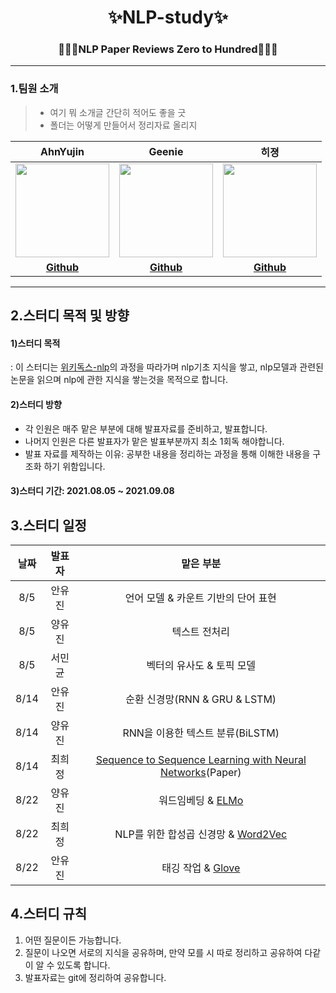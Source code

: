 <div align="center">
  <h1>✨NLP-study✨</h1>
  <h3>👩🏻‍💻NLP Paper Reviews Zero to Hundred👩🏻‍💻</h3>
</div>

---

### 1.팀원 소개
>- 여기 뭐 소개글 간단히 적어도 좋을 긋
>- 폴더는 어떻게 만들어서 정리자료 올리지

|                 AhnYujin               |                Geenie         |              히졍               |
| :------------------------------------------: | :-----------------------------------------: | :----------------------------------------: |
| <img src="https://avatars.githubusercontent.com/u/59716219?s=60&v=4" width=150px> | <img src="https://avatars.githubusercontent.com/u/61388801?v=4" width=150px>  | <img src="https://avatars.githubusercontent.com/u/55623131?v=4" width=150px> | 
|                   **[Github](https://github.com/dkswndms4782)**                   |                   **[Github](https://github.com/geenie97)**                   |               **[Github](https://github.com/huijeong12)**               |  

---

## 2.스터디 목적 및 방향
#### 1)스터디 목적
: 이 스터디는 [위키독스-nlp](https://wikidocs.net/book/2155)의 과정을 따라가며 nlp기초 지식을 쌓고, nlp모델과 관련된 논문을 읽으며 nlp에 관한 지식을 쌓는것을 목적으로 합니다.
#### 2)스터디 방향
- 각 인원은 매주 맡은 부분에 대해 발표자료를 준비하고, 발표합니다.
- 나머지 인원은 다른 발표자가 맡은 발표부분까지 최소 1회독 해야합니다.
- 발표 자료를 제작하는 이유: 공부한 내용을 정리하는 과정을 통해 이해한 내용을 구조화 하기 위함입니다.
#### 3)스터디 기간: 2021.08.05 ~ 2021.09.08

## 3.스터디 일정

| 날짜 |              발표자              |                                           맡은 부분                                           |
| :--: | :---: | :------------------------------------------------------------: | 
| 8/5 | 안유진 | 언어 모델 & 카운트 기반의 단어 표현 |
| 8/5 | 양유진 | 텍스트 전처리 |
| 8/5 | 서민균 | 벡터의 유사도 & 토픽 모델 |
| 8/14 | 안유진 | 순환 신경망(RNN & GRU & LSTM) |
| 8/14 | 양유진 | RNN을 이용한 텍스트 분류(BiLSTM) |
| 8/14 | 최희정 | [Sequence to Sequence Learning with Neural Networks](https://papers.nips.cc/paper/2014/file/a14ac55a4f27472c5d894ec1c3c743d2-Paper.pdf)(Paper) |
| 8/22 | 양유진 | 워드임베딩 & [ELMo](https://aclanthology.org/N18-1202.pdf) |
| 8/22 | 최희정 | NLP를 위한 합성곱 신경망 & [Word2Vec](https://arxiv.org/pdf/1301.3781.pdf) |
| 8/22 | 안유진 | 태깅 작업 & [Glove](https://nlp.stanford.edu/pubs/glove.pdf) |

  
## 4.스터디 규칙
1. 어떤 질문이든 가능합니다.
2. 질문이 나오면 서로의 지식을 공유하며, 만약 모를 시 따로 정리하고 공유하여 다같이 알 수 있도록 합니다.
3. 발표자료는 git에 정리하여 공유합니다.













